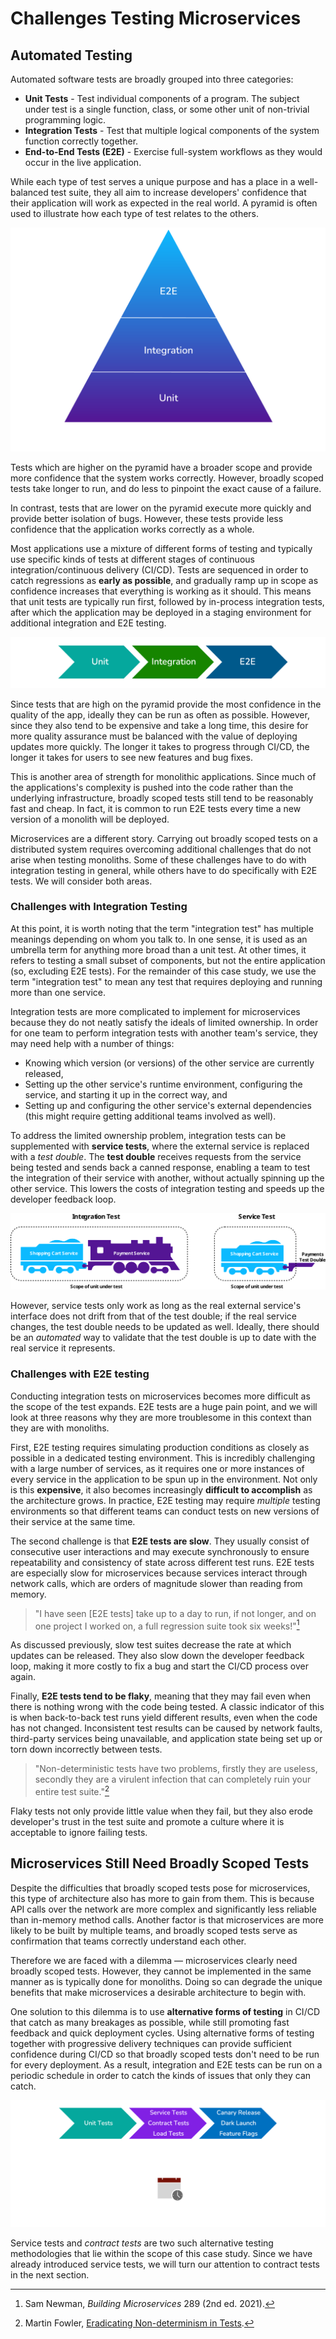 # Challenges Testing Microservices

## Automated Testing

Automated software tests are broadly grouped into three categories:

- **Unit Tests** - Test individual components of a program.
  The subject under test is a single function, class, or some other unit of non-trivial programming logic.
- **Integration Tests** - Test that multiple logical components of the system function correctly together.
- **End-to-End Tests (E2E)** - Exercise full-system workflows as they would occur in the live application.

While each type of test serves a unique purpose and has a place in a well-balanced test suite, they all aim to increase developers' confidence that their application will work as expected in the real world.
A pyramid is often used to illustrate how each type of test relates to the others.

![Testing pyramid](../../assets/pyramid.png)

Tests which are higher on the pyramid have a broader scope and provide more confidence that the system works correctly.
However, broadly scoped tests take longer to run, and do less to pinpoint the exact cause of a failure.

In contrast, tests that are lower on the pyramid execute more quickly and provide better isolation of bugs.
However, these tests provide less confidence that the application works correctly as a whole.

Most applications use a mixture of different forms of testing and typically use specific kinds of tests at different stages of continuous integration/continuous delivery (CI/CD).
Tests are sequenced in order to catch regressions as **early as possible**, and gradually ramp up in scope as confidence increases that everything is working as it should.
This means that unit tests are typically run first, followed by in-process integration tests, after which the application may be deployed in a staging environment for additional integration and E2E testing.

![monolith CI/CD](../../assets/monolith_cicd_2.png)

Since tests that are high on the pyramid provide the most confidence in the quality of the app, ideally they can be run as often as possible.
However, since they also tend to be expensive and take a long time, this desire for more quality assurance must be balanced with the value of deploying updates more quickly.
The longer it takes to progress through CI/CD, the longer it takes for users to see new features and bug fixes.

This is another area of strength for monolithic applications.
Since much of the applications's complexity is pushed into the code rather than the underlying infrastructure, broadly scoped tests still tend to be reasonably fast and cheap.
In fact, it is common to run E2E tests every time a new version of a monolith will be deployed.

Microservices are a different story.
Carrying out broadly scoped tests on a distributed system requires overcoming additional challenges that do not arise when testing monoliths.
Some of these challenges have to do with integration testing in general, while others have to do specifically with E2E tests.
We will consider both areas.

### Challenges with Integration Testing

At this point, it is worth noting that the term "integration test" has multiple meanings depending on whom you talk to.
In one sense, it is used as an umbrella term for anything more broad than a unit test.
At other times, it refers to testing a small subset of components, but not the entire application (so, excluding E2E tests).
For the remainder of this case study, we use the term "integration test" to mean any test that requires deploying and running more than one service.

Integration tests are more complicated to implement for microservices because they do not neatly satisfy the ideals of limited ownership. In order for one team to perform integration tests with another team's service, they may need help with a number of things:

- Knowing which version (or versions) of the other service are currently released,
- Setting up the other service's runtime environment, configuring the service, and starting it up in the correct way, and
- Setting up and configuring the other service's external dependencies (this might require getting additional teams involved as well).

To address the limited ownership problem, integration tests can be supplemented with **service tests**, where the external service is replaced with a *test double*.
The **test double** receives requests from the service being tested and sends back a canned response, enabling a team to test the integration of their service with another, without actually spinning up the other service.
This lowers the costs of integration testing and speeds up the developer feedback loop.

![Integration test vs service test](../../assets/trains_1.svg)

However, service tests only work as long as the real external service's interface does not drift from that of the test double; if the real service changes, the test double needs to be updated as well.
Ideally, there should be an *automated* way to validate that the test double is up to date with the real service it represents.

### Challenges with E2E testing

Conducting integration tests on microservices becomes more difficult as the scope of the test expands. E2E tests are a huge pain point, and we will look at three reasons why they are more troublesome in this context than they are with monoliths.

First, E2E testing requires simulating production conditions as closely as possible in a dedicated testing environment.
This is incredibly challenging with a large number of services, as it requires one or more instances of every service in the application to be spun up in the environment.
Not only is this **expensive**, it also becomes increasingly **difficult to accomplish** as the architecture grows.
In practice, E2E testing may require *multiple* testing environments so that different teams can conduct tests on new versions of their service at the same time.

The second challenge is that **E2E tests are slow**.
They usually consist of consecutive user interactions and may execute synchronously to ensure repeatability and consistency of state across different test runs.
E2E tests are especially slow for microservices because services interact through network calls, which are orders of magnitude slower than reading from memory.

> "I have seen \[E2E tests\] take up to a day to run, if not longer, and on one project I worked on, a full regression suite took six weeks!"[^1]

As discussed previously, slow test suites decrease the rate at which updates can be released.
They also slow down the developer feedback loop, making it more costly to fix a bug and start the CI/CD process over again.

Finally, **E2E tests tend to be flaky**, meaning that they may fail even when there is nothing wrong with the code being tested.
A classic indicator of this is when back-to-back test runs yield different results, even when the code has not changed.
Inconsistent test results can be caused by network faults, third-party services being unavailable, and application state being set up or torn down incorrectly between tests.

> "Non-deterministic tests have two problems, firstly they are useless, secondly they are a virulent infection that can completely ruin your entire test suite."[^2]

Flaky tests not only provide little value when they fail, but they also erode developer's trust in the test suite and promote a culture where it is acceptable to ignore failing tests.

## Microservices Still Need Broadly Scoped Tests

Despite the difficulties that broadly scoped tests pose for microservices, this type of architecture also has more to gain from them.
This is because API calls over the network are more complex and significantly less reliable than in-memory method calls.
Another factor is that microservices are more likely to be built by multiple teams, and broadly scoped tests serve as confirmation that teams correctly understand each other.

Therefore we are faced with a dilemma — microservices clearly need broadly scoped tests.
However, they cannot be implemented in the same manner as is typically done for monoliths.
Doing so can degrade the unique benefits that make microservices a desirable architecture to begin with.

One solution to this dilemma is to use **alternative forms of testing** in CI/CD that catch as many breakages as possible, while still promoting fast feedback and quick deployment cycles.
Using alternative forms of testing together with progressive delivery techniques can provide sufficient confidence during CI/CD so that broadly scoped tests don't need to be run for every deployment.
As a result, integration and E2E tests can be run on a periodic schedule in order to catch the kinds of issues that only they can catch.

![microservices CI/CD](../../assets/microservices_cicd_3.png)

Service tests and *contract tests* are two such alternative testing methodologies that lie within the scope of this case study. Since we have already introduced service tests, we will turn our attention to contract tests in the next section.

[^1]: Sam Newman, *Building Microservices* 289 (2nd ed. 2021).
[^2]: Martin Fowler, [Eradicating Non-determinism in Tests](https://martinfowler.com/articles/nonDeterminism.html).
